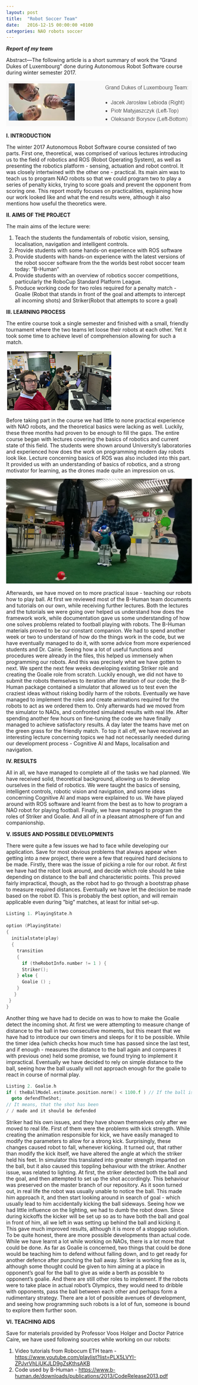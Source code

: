 ```yaml
---
layout: post
title:  "Robot Soccer Team"
date:   2016-12-15 00:00:00 +0100
categories: NAO robots soccer
---
```


***Report of my team***

Abstract—The following article is a short summary of work the ”Grand Dukes of Luxembourg” done during Autonomous Robot Software course during winter semester 2017.

![Our Team](/images/team.png)

**I. INTRODUCTION**

The winter 2017 Autonomous Robot Software course consisted of two parts.
First one, theoretical, was comprised of various lectures introducing us to the field of robotics and ROS (Robot Operating System), as well as presenting the robotics platform - sensing, actuation and robot control.
It was closely intertwined with the other one - practical. Its main aim was to teach us to program NAO robots so that we could program two to play a series of penalty kicks, trying to score goals and prevent the opponent from scoring one.
This report mostly focuses on practicalities, explaining how our work looked like and what the end results were, although it also mentions how useful the theoretics were.

**II. AIMS OF THE PROJECT**

The main aims of the lecture were:

1. Teach the students the fundamentals of robotic vision, sensing, localisation, navigation and intelligent controls.
2. Provide students with some hands-on experience with ROS software
3. Provide students with hands-on experience with the latest versions of the robot soccer software from the the worlds best robot soccer team today: ”B-Human”
4. Provide students with an overview of robotics soccer competitions, particularly the RoboCup Standard Platform League.
5. Produce working code for two roles required for a penalty match - Goalie (Robot that stands in front of the goal and attempts to intercept all incoming shots) and Striker(Robot that attempts to score a goal)

**III. LEARNING PROCESS**

The entire course took a single semester and finished with a small, friendly tournament where the two teams let loose their
robots at each other. Yet it took some time to achieve level of comprehension allowing for such a match. 

![Teams hard at work](/images/title23375445.png)

Before taking part in the course we had little to none practical experience with NAO robots, and the theoretical basics were lacking as well. Luckily, these three months had proven to be enough to fill the gaps. The entire course began with lectures covering the basics of robotics and current state of this field. The students were shown around University’s laboratories and experienced how does the work on programming modern day robots look like. Lecture concerning basics of ROS was also included into this part. It provided us with an understanding of basics of robotics, and a strong motivator for learning, as the drones made quite an impression on us.

![Life test](/images/WP_20161208_14_21_51_Pro_LI.jpg)

Afterwards, we have moved on to more practical issue - teaching our robots how to play ball. At first we reviewed most of the B-Human team documents and tutorials on our own, while receiving further lectures. Both the lectures and the tutorials we were going over helped us understand how does the framework work, while documentation gave us some understanding of how one solves problems related to football playing with robots.
The B-Human materials proved to be our constant companion. We had to spend another week or two to understand of how do the things work in the code, but we have eventually managed to do it, with some advice from more experienced students and Dr. Cairie. 
Seeing how a lot of useful functions and procedures were already in the files, this helped us immensely when programming our robots. And this was precisely what we have gotten to next. We spent the next few weeks developing existing Striker role and creating the Goalie role from scratch. Luckily enough, we did not have to submit the robots themselves to iteration after iteration of our code; the B-Human package contained a simulator that allowed us to test even the craziest ideas without risking bodily harm of the robots.
Eventually we have managed to implement the roles and create animations required for the robots to act as we ordered them to. Only afterwards had we moved from the simulator to NAOs, and confronted simulated results with real life. 
After spending another few hours on fine-tuning the code we have finally managed to achieve satisfactory results. 
A day later the teams have met on the green grass for the friendly match.
To top it all off, we have received an interesting lecture concerning topics we had not necessarily needed during our development process - Cognitive AI and Maps, localisation and navigation.

**IV. RESULTS**

All in all, we have managed to complete all of the tasks we had planned. We have received solid, theoretical background, allowing us to develop ourselves in the field of robotics. We were taught the basics of sensing, intelligent controls, robotic vision and navigation, and some ideas concerning Cognitive AI and maps were explained to us.
We have played around with ROS software and learnt from the best as to how to program a NAO robot for playing
football. Finally, we have managed to program the roles of Striker and Goalie. And all of in a pleasant atmosphere of fun and companionship.

**V. ISSUES AND POSSIBLE DEVELOPMENTS**

There were quite a few issues we had to face while developing our application. Save for most obvious problems
that always appear when getting into a new project, there were a few that required hard decisions to be made.
Firstly, there was the issue of picking a role for our robot. At first we have had the robot look around, and decide which
role should he take depending on distance to the ball and characteristic points. This proved fairly impractical, though,
as the robot had to go through a bootstrap phase to measure required distances. Eventually we have let the decision be
made based on the robot ID. This is probably the best option, and will remain applicable even during ”big” matches, at least
for initial set-up.

```C
Listing 1. PlayingState.h

option (PlayingState)
{
  initialstate(play)
  {
    transition
    {
      if (theRobotInfo.number != 1 ) {
      Striker();
    } else {
      Goalie () ;
    }
   }
 }
}
```

Another thing we have had to decide on was to how to make the Goalie detect the incoming shot. At first we were attempting to measure change of distance to the ball in two consecutive moments, but this meant that we have had to introduce our own timers and sleeps for it to be possible. While the timer idea (which checks how much time has passed since the last test, and if enough - measures the distance to the ball again and compares it with previous one) held some promise, we found trying to implement it impractical. Eventually we have decided to rely on simple distance to the ball, seeing how the ball usually will not approach enough for the goalie to react in course of normal play.
```C
Listing 2. Goalie.h
if ( theBallModel.estimate.position.norm() < 1100.f ) // If the ball is close enough
  goto defendTheShot;
// It means, that the shot has been
/ / made and it should be defended
```
Striker had his own issues, and they have shown themselves only after we moved to real life.
First of them were the problems with kick strength. While creating the animation responsible for kick, we have easily
managed to modify the parameters to allow for a strong kick. Surprisingly, these changes caused robot to fall, whenever
kicking. It turned out, that rather than modify the kick itself, we have altered the angle at which the striker held his feet. In simulator this translated into greater strength imparted on the ball, but it also caused this toppling behaviour with the striker. 
Another issue, was related to lighting. At first, the striker detected both the ball and the goal, and then attempted to set up the shot accordingly. This behaviour was preserved on the master branch of our repository. As it soon turned out, in real life the robot was usually unable to notice the ball. This made him approach it, and then start looking around in search of goal - which usually lead to him accidentally kicking the ball sideways.
Seeing how we had little influence on the lighting, we had to dumb the robot down. Since during kickoffs the kicker will
be set up so as to have both the ball and goal in front of him, all we left in was setting up behind the ball and kicking it.
This gave much improved results, although it is more of a stopgap solution. To be quite honest, there are more possible developments than actual code. While we have learnt a lot while working on NAOs, there is a lot more that could be done.
As far as Goalie is concerned, two things that could be done would be teaching him to defend without falling down, and to
get ready for another defence after punching the ball away. Striker is working fine as is, although some thought could
be given to him aiming at a place in opponent’s goal for the ball to give as wide a berth as possible to opponent’s goalie.
And there are still other roles to implement. If the robots were to take place in actual robot’s Olympics, they would need
to dribble with opponents, pass the ball between each other and perhaps form a rudimentary strategy. There are a lot of possible avenues of development, and seeing how programming such robots is a lot of fun, someone is bound to explore them further soon.

**VI. TEACHING AIDS**

Save for materials provided by Professor Voos Holger and Doctor Patrice Caire, we have used following sources while
working on our robots:

1. Video tutorials from Robocum ETH team - https://www.youtube.com/playlist?list=PLX5LVYI-ZPJvrVhLjUKJLD9gZsKthsAKB
2. Code used by B-Human - https://www.b-human.de/downloads/publications/2013/CodeRelease2013.pdf
